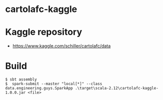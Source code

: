 # cartolafc-kaggle

# Kaggle repository

- https://www.kaggle.com/schiller/cartolafc/data

# Build

```
$ sbt assembly
$  spark-submit --master "local[*]" --class data.engineering.guys.SparkApp .\target\scala-2.12\cartolafc-kaggle-1.0.0.jar <file>
```